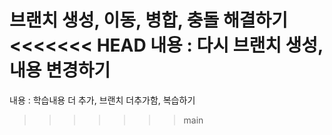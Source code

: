 브랜치 생성, 이동, 병합, 충돌 해결하기
<<<<<<< HEAD
내용 : 다시 브랜치 생성, 내용 변경하기
=======
내용 : 학습내용 더 추가, 브랜치 더추가함, 복습하기
>>>>>>> main
